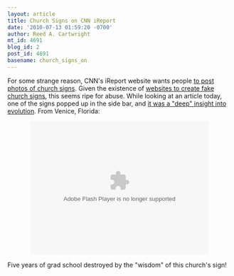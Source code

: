 ```yaml
---
layout: article
title: Church Signs on CNN iReport
date: '2010-07-13 01:59:20 -0700'
author: Reed A. Cartwright
mt_id: 4691
blog_id: 2
post_id: 4691
basename: church_signs_on
---
```

For some strange reason, CNN's iReport website wants people [to post photos of church signs](http://ireport.cnn.com/ir-topic-stories.jspa?topicId=418341).  Given the existence of [websites to create fake church signs](http://www.says-it.com/churchsigns/), this seems ripe for abuse.  While looking at an article today, one of the signs popped up in the side bar, and [it was a "deep" insight into evolution](http://ireport.cnn.com/docs/DOC-457481).  From Venice, Florida:

<center>
<object width="400" height="300" classid="clsid:D27CDB6E-AE6D-11cf-96B8-444553540000" id="ep"><param name="allowfullscreen" value="true" /><param name="allowscriptaccess" value="always" /><param name="movie" value="http://ireport.cnn.com/themes/custom/resources/cvplayer/ireport_embed.swf?player=embed&configPath=http://ireport.cnn.com&playlistId=457481&contentId=457481/0&" /><param name="bgcolor" value="#FFFFFF" /><embed src="http://ireport.cnn.com/themes/custom/resources/cvplayer/ireport_embed.swf?player=embed&configPath=http://ireport.cnn.com&playlistId=457481&contentId=457481/0&" type="application/x-shockwave-flash" bgcolor="#FFFFFF" allowfullscreen="true" allowscriptaccess="always" width="400" height="300"></object>
</center>

<p></p>

Five years of grad school destroyed by the "wisdom" of this church's sign!
